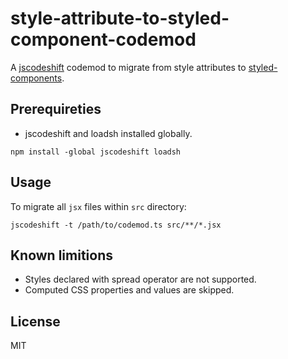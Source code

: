 # style-attribute-to-styled-component-codemod

A [jscodeshift](https://github.com/facebook/jscodeshift) codemod to migrate from style attributes to [styled-components](https://github.com/styled-components/styled-components).

## Prerequireties

- jscodeshift and loadsh installed globally.

```
npm install -global jscodeshift loadsh
```

## Usage

To migrate all `jsx` files within `src` directory:

```
jscodeshift -t /path/to/codemod.ts src/**/*.jsx
```

## Known limitions

- Styles declared with spread operator are not supported.
- Computed CSS properties and values are skipped.

## License

MIT
